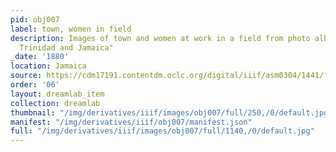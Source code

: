 ```yaml
---
pid: obj007
label: town, women in field
description: Images of town and women at work in a field from photo album "Views of
  Trinidad and Jamaica"
_date: '1880'
location: Jamaica
source: https://cdm17191.contentdm.oclc.org/digital/iiif/asm0304/1441/full/full/0/default.jpg
order: '06'
layout: dreamlab_item
collection: dreamlab
thumbnail: "/img/derivatives/iiif/images/obj007/full/250,/0/default.jpg"
manifest: "/img/derivatives/iiif/obj007/manifest.json"
full: "/img/derivatives/iiif/images/obj007/full/1140,/0/default.jpg"
---
```


